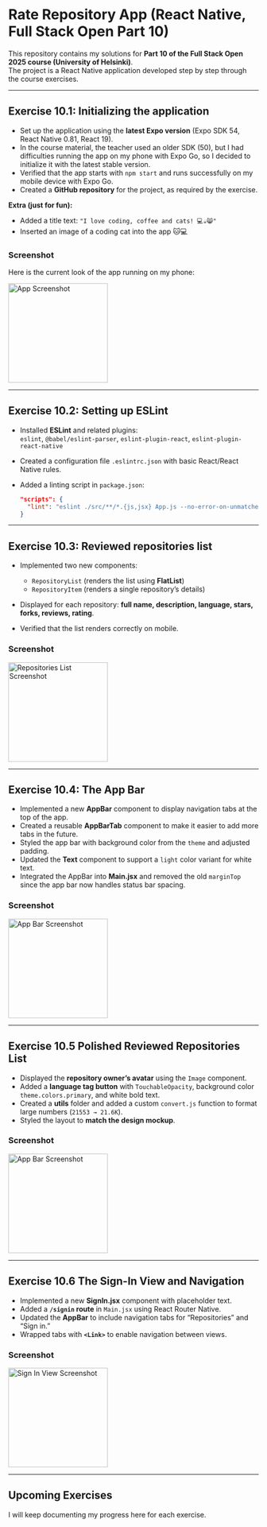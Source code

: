 # Rate Repository App (React Native, Full Stack Open Part 10)

This repository contains my solutions for **Part 10 of the Full Stack Open 2025 course (University of Helsinki)**.  
The project is a React Native application developed step by step through the course exercises.

---

## Exercise 10.1: Initializing the application

- Set up the application using the **latest Expo version** (Expo SDK 54, React Native 0.81, React 19).
- In the course material, the teacher used an older SDK (50), but I had difficulties running the app on my phone with Expo Go, so I decided to initialize it with the latest stable version.
- Verified that the app starts with `npm start` and runs successfully on my mobile device with Expo Go.
- Created a **GitHub repository** for the project, as required by the exercise.

**Extra (just for fun):**

- Added a title text: `"I love coding, coffee and cats! 💻☕😸"`
- Inserted an image of a coding cat into the app 🐱💻

### Screenshot

Here is the current look of the app running on my phone:

<img src="./assets/images/app-screenshot-1.jpeg" alt="App Screenshot" width="200"/>

---

## Exercise 10.2: Setting up ESLint

- Installed **ESLint** and related plugins:  
  `eslint`, `@babel/eslint-parser`, `eslint-plugin-react`, `eslint-plugin-react-native`
- Created a configuration file `.eslintrc.json` with basic React/React Native rules.
- Added a linting script in `package.json`:

  ```json
  "scripts": {
    "lint": "eslint ./src/**/*.{js,jsx} App.js --no-error-on-unmatched-pattern"
  }

  ```

---

## Exercise 10.3: Reviewed repositories list

- Implemented two new components:

  - `RepositoryList` (renders the list using **FlatList**)
  - `RepositoryItem` (renders a single repository’s details)

- Displayed for each repository: **full name, description, language, stars, forks, reviews, rating**.

- Verified that the list renders correctly on mobile.

### Screenshot

<img src="./assets/images/app-screenshot-2.jpeg" alt="Repositories List Screenshot" width="200"/>

---

## Exercise 10.4: The App Bar

- Implemented a new **AppBar** component to display navigation tabs at the top of the app.
- Created a reusable **AppBarTab** component to make it easier to add more tabs in the future.
- Styled the app bar with background color from the `theme` and adjusted padding.
- Updated the **Text** component to support a `light` color variant for white text.
- Integrated the AppBar into **Main.jsx** and removed the old `marginTop` since the app bar now handles status bar spacing.

### Screenshot

<img src="./assets/images/app-screenshot-3.jpeg" alt="App Bar Screenshot" width="200"/>

---

## Exercise 10.5 Polished Reviewed Repositories List

- Displayed the **repository owner’s avatar** using the `Image` component.
- Added a **language tag button** with `TouchableOpacity`, background color `theme.colors.primary`, and white bold text.
- Created a **utils** folder and added a custom `convert.js` function to format large numbers (`21553 → 21.6K`).
- Styled the layout to **match the design mockup**.

### Screenshot

<img src="./assets/images/app-screenshot-4.jpeg" alt="App Bar Screenshot" width="200"/>

---

## Exercise 10.6 The Sign-In View and Navigation

- Implemented a new **SignIn.jsx** component with placeholder text.
- Added a **`/signin` route** in `Main.jsx` using React Router Native.
- Updated the **AppBar** to include navigation tabs for “Repositories” and “Sign in.”
- Wrapped tabs with **`<Link>`** to enable navigation between views.

### Screenshot

<img src="./assets/images/app-screenshot-5.jpeg" alt="Sign In View Screenshot" width="200"/>

---

## Upcoming Exercises

I will keep documenting my progress here for each exercise.
